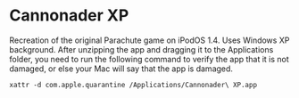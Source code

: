 # Cannonader XP
Recreation of the original Parachute game on iPodOS 1.4. Uses Windows XP background. After unzipping the app and dragging it to the Applications folder, you need to run the following command to verify the app that it is not damaged, or else your Mac will say that the app is damaged.
```
xattr -d com.apple.quarantine /Applications/Cannonader\ XP.app
```
